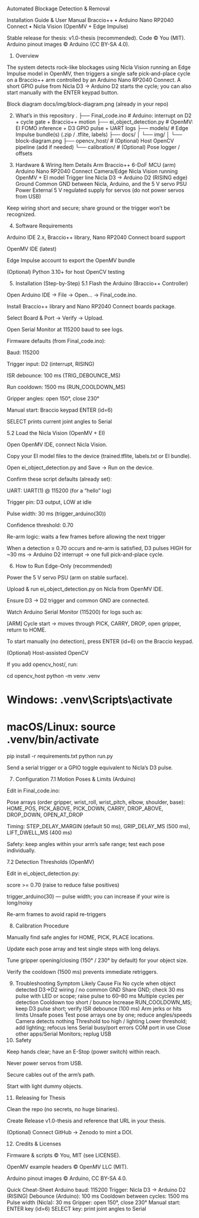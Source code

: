 Automated Blockage Detection & Removal

Installation Guide & User Manual
Braccio++ • Arduino Nano RP2040 Connect • Nicla Vision (OpenMV + Edge Impulse)

Stable release for thesis: v1.0-thesis (recommended).
Code © You (MIT). Arduino pinout images © Arduino (CC BY-SA 4.0).

1) Overview

The system detects rock-like blockages using Nicla Vision running an Edge Impulse model in OpenMV, then triggers a single safe pick-and-place cycle on a Braccio++ arm controlled by an Arduino Nano RP2040 Connect.
A short GPIO pulse from Nicla D3 → Arduino D2 starts the cycle; you can also start manually with the ENTER keypad button.

Block diagram
docs/img/block-diagram.png (already in your repo)

2) What’s in this repository
.
├── Final_code.ino                # Arduino: interrupt on D2 + cycle gate + Braccio++ motion
├── ei_object_detection.py        # OpenMV: EI FOMO inference + D3 GPIO pulse + UART logs
├── models/                       # Edge Impulse bundle(s) (.zip / .tflite, labels)
├── docs/
│   └── img/
│       └── block-diagram.png
├── opencv_host/                  # (Optional) Host OpenCV pipeline (add if needed)
└── calibration/                  # (Optional) Pose logger / offsets

3) Hardware & Wiring
Item	Details
Arm	Braccio++ 6-DoF
MCU (arm)	Arduino Nano RP2040 Connect
Camera/Edge	Nicla Vision running OpenMV + EI model
Trigger line	Nicla D3 → Arduino D2 (RISING edge)
Ground	Common GND between Nicla, Arduino, and the 5 V servo PSU
Power	External 5 V regulated supply for servos (do not power servos from USB)

Keep wiring short and secure; share ground or the trigger won’t be recognized.

4) Software Requirements

Arduino IDE 2.x, Braccio++ library, Nano RP2040 Connect board support

OpenMV IDE (latest)

Edge Impulse account to export the OpenMV bundle

(Optional) Python 3.10+ for host OpenCV testing

5) Installation (Step-by-Step)
5.1 Flash the Arduino (Braccio++ Controller)

Open Arduino IDE → File → Open… → Final_code.ino.

Install Braccio++ library and Nano RP2040 Connect boards package.

Select Board & Port → Verify → Upload.

Open Serial Monitor at 115200 baud to see logs.

Firmware defaults (from Final_code.ino):

Baud: 115200

Trigger input: D2 (interrupt, RISING)

ISR debounce: 100 ms (TRIG_DEBOUNCE_MS)

Run cooldown: 1500 ms (RUN_COOLDOWN_MS)

Gripper angles: open 150°, close 230°

Manual start: Braccio keypad ENTER (id=6)

SELECT prints current joint angles to Serial

5.2 Load the Nicla Vision (OpenMV + EI)

Open OpenMV IDE, connect Nicla Vision.

Copy your EI model files to the device (trained.tflite, labels.txt or EI bundle).

Open ei_object_detection.py and Save → Run on the device.

Confirm these script defaults (already set):

UART: UART(1) @ 115200 (for a “hello” log)

Trigger pin: D3 output, LOW at idle

Pulse width: 30 ms (trigger_arduino(30))

Confidence threshold: 0.70

Re-arm logic: waits a few frames before allowing the next trigger

When a detection ≥ 0.70 occurs and re-arm is satisfied, D3 pulses HIGH for ~30 ms → Arduino D2 interrupt → one full pick-and-place cycle.

6) How to Run
Edge-Only (recommended)

Power the 5 V servo PSU (arm on stable surface).

Upload & run ei_object_detection.py on Nicla from OpenMV IDE.

Ensure D3 → D2 trigger and common GND are connected.

Watch Arduino Serial Monitor (115200) for logs such as:

[ARM] Cycle start → moves through PICK, CARRY, DROP, open gripper, return to HOME.

To start manually (no detection), press ENTER (id=6) on the Braccio keypad.

(Optional) Host-assisted OpenCV

If you add opencv_host/, run:

cd opencv_host
python -m venv .venv
# Windows: .venv\Scripts\activate
# macOS/Linux: source .venv/bin/activate
pip install -r requirements.txt
python run.py


Send a serial trigger or a GPIO toggle equivalent to Nicla’s D3 pulse.

7) Configuration
7.1 Motion Poses & Limits (Arduino)

Edit in Final_code.ino:

Pose arrays (order gripper, wrist_roll, wrist_pitch, elbow, shoulder, base):
HOME_POS, PICK_ABOVE, PICK_DOWN, CARRY, DROP_ABOVE, DROP_DOWN, OPEN_AT_DROP

Timing: STEP_DELAY_MARGIN (default 50 ms), GRIP_DELAY_MS (500 ms), LIFT_DWELL_MS (400 ms)

Safety: keep angles within your arm’s safe range; test each pose individually.

7.2 Detection Thresholds (OpenMV)

Edit in ei_object_detection.py:

score >= 0.70 (raise to reduce false positives)

trigger_arduino(30) — pulse width; you can increase if your wire is long/noisy

Re-arm frames to avoid rapid re-triggers

8) Calibration Procedure

Manually find safe angles for HOME, PICK, PLACE locations.

Update each pose array and test single steps with long delays.

Tune gripper opening/closing (150° / 230° by default) for your object size.

Verify the cooldown (1500 ms) prevents immediate retriggers.

9) Troubleshooting
Symptom	Likely Cause	Fix
No cycle when object detected	D3→D2 wiring / no common GND	Share GND; check 30 ms pulse with LED or scope; raise pulse to 60–80 ms
Multiple cycles per detection	Cooldown too short / bounce	Increase RUN_COOLDOWN_MS; keep D3 pulse short; verify ISR debounce (100 ms)
Arm jerks or hits limits	Unsafe poses	Test pose arrays one by one; reduce angles/speeds
Camera detects nothing	Threshold too high / lighting	Lower threshold; add lighting; refocus lens
Serial busy/port errors	COM port in use	Close other apps/Serial Monitors; replug USB
10) Safety

Keep hands clear; have an E-Stop (power switch) within reach.

Never power servos from USB.

Secure cables out of the arm’s path.

Start with light dummy objects.

11) Releasing for Thesis

Clean the repo (no secrets, no huge binaries).

Create Release v1.0-thesis and reference that URL in your thesis.

(Optional) Connect GitHub → Zenodo to mint a DOI.

12) Credits & Licenses

Firmware & scripts © You, MIT (see LICENSE).

OpenMV example headers © OpenMV LLC (MIT).

Arduino pinout images © Arduino, CC BY-SA 4.0.

Quick Cheat-Sheet
Arduino baud: 115200
Trigger: Nicla D3 → Arduino D2 (RISING)
Debounce (Arduino): 100 ms
Cooldown between cycles: 1500 ms
Pulse width (Nicla): 30 ms
Gripper: open 150°, close 230°
Manual start: ENTER key (id=6)
SELECT key: print joint angles to Serial
